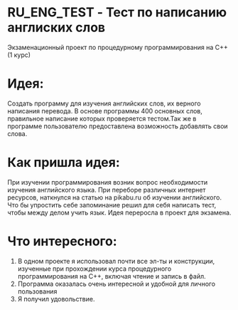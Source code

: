 # RU_ENG_TEST - Тест по написанию англиских слов
Экзаменационный проект по процедурному программирования на С++ (1 курс)
# Идея:
Создать программу для изучения английских слов, их верного написания перевода. 
В основе программы 400 основных слов, правильное написание которых проверяется тестом.Так же в программе пользователю предоставлена возможность добавлять свои слова.
# Как пришла идея:
При изучении программирования возник вопрос необходимости изучения английского языка. При переборе различных интернет ресурсов, наткнулся на статью на pikabu.ru об изучении английского. Что бы упростить себе запоминание решил для себя написать тест, чтобы между делом учить язык. Идея переросла в проект для экзамена.
# Что интересного: 
1) В одном проекте я использовал почти все эл-ты и конструкции, изученные при прохождении курса процедурного программирования на С++, включая чтение и запись в файл.
2) Программа оказалась очень интересной и удобной для личного пользования
3) Я получил удовольствие.     
